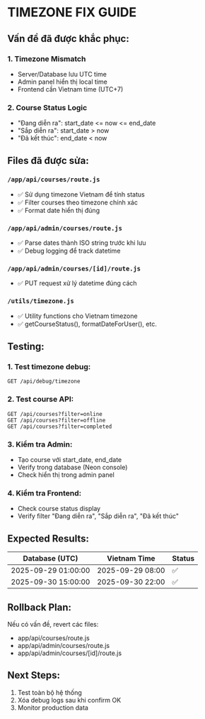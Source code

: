 # TIMEZONE FIX GUIDE

## Vấn đề đã được khắc phục:

### 1. **Timezone Mismatch**
- Server/Database lưu UTC time
- Admin panel hiển thị local time
- Frontend cần Vietnam time (UTC+7)

### 2. **Course Status Logic**
- "Đang diễn ra": start_date <= now <= end_date 
- "Sắp diễn ra": start_date > now
- "Đã kết thúc": end_date < now

## Files đã được sửa:

### `/app/api/courses/route.js`
- ✅ Sử dụng timezone Vietnam để tính status
- ✅ Filter courses theo timezone chính xác  
- ✅ Format date hiển thị đúng

### `/app/api/admin/courses/route.js`
- ✅ Parse dates thành ISO string trước khi lưu
- ✅ Debug logging để track datetime

### `/app/api/admin/courses/[id]/route.js`
- ✅ PUT request xử lý datetime đúng cách

### `/utils/timezone.js`
- ✅ Utility functions cho Vietnam timezone
- ✅ getCourseStatus(), formatDateForUser(), etc.

## Testing:

### 1. Test timezone debug:
```
GET /api/debug/timezone
```

### 2. Test course API:
```
GET /api/courses?filter=online
GET /api/courses?filter=offline  
GET /api/courses?filter=completed
```

### 3. Kiểm tra Admin:
- Tạo course với start_date, end_date
- Verify trong database (Neon console)
- Check hiển thị trong admin panel

### 4. Kiểm tra Frontend:
- Check course status display
- Verify filter "Đang diễn ra", "Sắp diễn ra", "Đã kết thúc"

## Expected Results:

| Database (UTC) | Vietnam Time | Status |
|---------------|-------------|---------|
| 2025-09-29 01:00:00 | 2025-09-29 08:00 | ✅ |
| 2025-09-30 15:00:00 | 2025-09-30 22:00 | ✅ |

## Rollback Plan:
Nếu có vấn đề, revert các files:
- app/api/courses/route.js
- app/api/admin/courses/route.js  
- app/api/admin/courses/[id]/route.js

## Next Steps:
1. Test toàn bộ hệ thống
2. Xóa debug logs sau khi confirm OK
3. Monitor production data